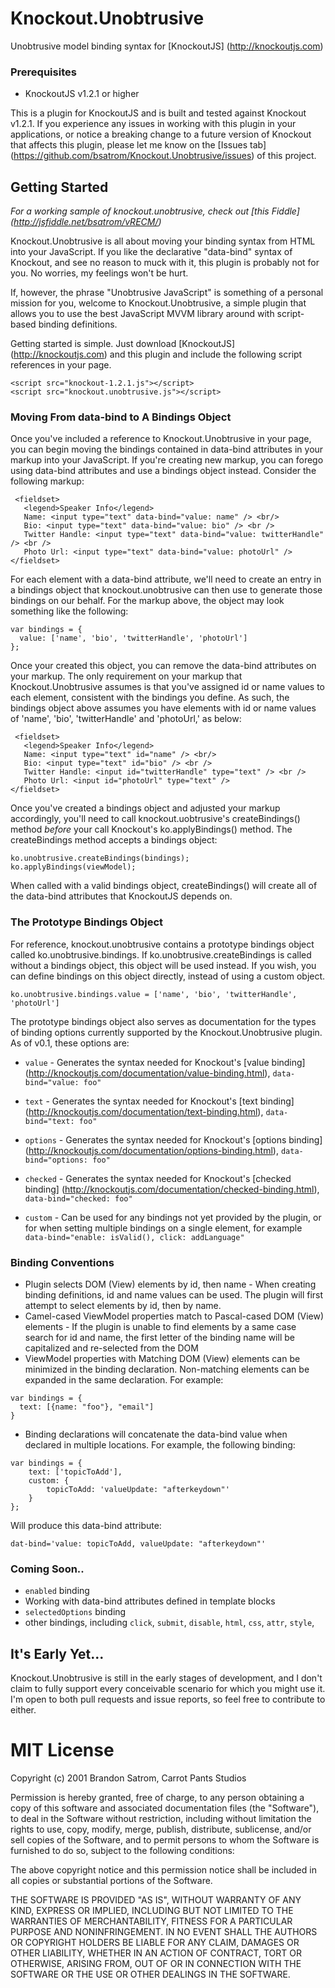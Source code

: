 # Knockout.Unobtrusive

Unobtrusive model binding syntax for [KnockoutJS] (http://knockoutjs.com)

### Prerequisites

* KnockoutJS v1.2.1 or higher

This is a plugin for KnockoutJS and is built and tested against Knockout v1.2.1. If you experience any issues in working with this plugin in your applications, or notice a breaking change to a future version of Knockout that affects this plugin, please let me know on the [Issues tab] (https://github.com/bsatrom/Knockout.Unobtrusive/issues) of this project.

## Getting Started

*For a working sample of knockout.unobtrusive, check out [this Fiddle] (http://jsfiddle.net/bsatrom/vRECM/)*

Knockout.Unobtrusive is all about moving your binding syntax from HTML into your JavaScript. If you like the declarative "data-bind" syntax of Knockout, and see no reason to muck with it, this plugin is probably not for you. No worries, my feelings won't be hurt.

If, however, the phrase "Unobtrusive JavaScript" is something of a personal mission for you, welcome to Knockout.Unobtrusive, a simple plugin that allows you to use the best JavaScript MVVM library around with script-based binding definitions. 

Getting started is simple. Just download [KnockoutJS] (http://knockoutjs.com) and this plugin and include the following script references in your page.

````
<script src="knockout-1.2.1.js"></script>
<script src="knockout.unobtrusive.js"></script>
````

### Moving From data-bind to A Bindings Object

Once you've included a reference to Knockout.Unobtrusive in your page, you can begin moving the bindings contained in data-bind attributes in your markup into your JavaScript. If you're creating new markup, you can forego using data-bind attributes and use a bindings object instead. Consider the following markup:

````
 <fieldset>
   <legend>Speaker Info</legend>
   Name: <input type="text" data-bind="value: name" /> <br/>
   Bio: <input type="text" data-bind="value: bio" /> <br />
   Twitter Handle: <input type="text" data-bind="value: twitterHandle" /> <br />
   Photo Url: <input type="text" data-bind="value: photoUrl" />    
</fieldset>
````

For each element with a data-bind attribute, we'll need to create an entry in a bindings object that knockout.unobtrusive can then use to generate those bindings on our behalf. For the markup above, the object may look something like the following:

````
var bindings = {
  value: ['name', 'bio', 'twitterHandle', 'photoUrl']
};
````

Once your created this object, you can remove the data-bind attributes on your markup. The only requirement on your markup that Knockout.Unobtrusive assumes is that you've assigned id or name values to each element, consistent with the bindings you define. As such, the bindings object above assumes you have elements with id or name values of 'name', 'bio', 'twitterHandle' and 'photoUrl,' as below:

````
 <fieldset>
   <legend>Speaker Info</legend>
   Name: <input type="text" id="name" /> <br/>
   Bio: <input type="text" id="bio" /> <br />
   Twitter Handle: <input id="twitterHandle" type="text" /> <br />
   Photo Url: <input id="photoUrl" type="text" />    
</fieldset>
````

Once you've created a bindings object and adjusted your markup accordingly, you'll need to call knockout.uobtrusive's createBindings() method *before* your call Knockout's ko.applyBindings() method. The createBindings method accepts a bindings object:

````
ko.unobtrusive.createBindings(bindings);
ko.applyBindings(viewModel);
````

When called with a valid bindings object, createBindings() will create all of the data-bind attributes that KnockoutJS depends on.

### The Prototype Bindings Object

For reference, knockout.unobtrusive contains a prototype bindings object called ko.unobtrusive.bindings. If ko.unobtrusive.createBindings is called without a bindings object, this object will be used instead. If you wish, you can define bindings on this object directly, instead of using a custom object.

````
ko.unobtrusive.bindings.value = ['name', 'bio', 'twitterHandle', 'photoUrl']
```` 

The prototype bindings object also serves as documentation for the types of binding options currently supported by the Knockout.Unobtrusive plugin. As of v0.1, these options are:

* ````value```` - Generates the syntax needed for Knockout's [value binding] (http://knockoutjs.com/documentation/value-binding.html), ````data-bind="value: foo"````
* ````text```` - Generates the syntax needed for Knockout's [text binding] (http://knockoutjs.com/documentation/text-binding.html), ````data-bind="text: foo"````
* ````options```` - Generates the syntax needed for Knockout's [options binding] (http://knockoutjs.com/documentation/options-binding.html), ````data-bind="options: foo"````

* ````checked```` - Generates the syntax needed for Knockout's [checked binding] (http://knockoutjs.com/documentation/checked-binding.html), ````data-bind="checked: foo"````
* ````custom```` - Can be used for any bindings not yet provided by the plugin, or for when setting multiple bindings on a single element, for example ````data-bind="enable: isValid(), click: addLanguage"````

### Binding Conventions

* Plugin selects DOM (View) elements by id, then name - When creating binding definitions, id and name values can be used. The plugin will first attempt to select elements by id, then by name.
* Camel-cased ViewModel properties match to Pascal-cased DOM (View) elements - If the plugin is unable to find elements by a same case search for id and name, the first letter of the binding name will be capitalized and re-selected from the DOM
* ViewModel properties with Matching DOM (View) elements can be minimized in the binding declaration. Non-matching elements can be expanded in the same declaration. For example:

````
var bindings = {
  text: [{name: "foo"}, "email"]
}
````

* Binding declarations will concatenate the data-bind value when declared in multiple locations. For example, the following binding:

````
var bindings = {
    text: ['topicToAdd'],
    custom: {
        topicToAdd: 'valueUpdate: "afterkeydown"'
    }
};
````

Will produce this data-bind attribute:

````
dat-bind='value: topicToAdd, valueUpdate: "afterkeydown"'
````

### Coming Soon..

* ````enabled```` binding
* Working with data-bind attributes defined in template blocks
* ````selectedOptions```` binding
* other bindings, including ````click````, ````submit````, ````disable````, ````html````, ````css````, ````attr````, ````style````, 

## It's Early Yet...

Knockout.Unobtrusive is still in the early stages of development, and I don't claim to fully support every conceivable scenario for which you might use it. I'm open to both pull requests and issue reports, so feel free to contribute to either.

# MIT License

Copyright (c) 2001 Brandon Satrom, Carrot Pants Studios

Permission is hereby granted, free of charge, to any person obtaining a copy
of this software and associated documentation files (the "Software"), to deal
in the Software without restriction, including without limitation the rights
to use, copy, modify, merge, publish, distribute, sublicense, and/or sell
copies of the Software, and to permit persons to whom the Software is
furnished to do so, subject to the following conditions:

The above copyright notice and this permission notice shall be included in
all copies or substantial portions of the Software.

THE SOFTWARE IS PROVIDED "AS IS", WITHOUT WARRANTY OF ANY KIND, EXPRESS OR
IMPLIED, INCLUDING BUT NOT LIMITED TO THE WARRANTIES OF MERCHANTABILITY,
FITNESS FOR A PARTICULAR PURPOSE AND NONINFRINGEMENT. IN NO EVENT SHALL THE
AUTHORS OR COPYRIGHT HOLDERS BE LIABLE FOR ANY CLAIM, DAMAGES OR OTHER
LIABILITY, WHETHER IN AN ACTION OF CONTRACT, TORT OR OTHERWISE, ARISING FROM,
OUT OF OR IN CONNECTION WITH THE SOFTWARE OR THE USE OR OTHER DEALINGS IN
THE SOFTWARE.